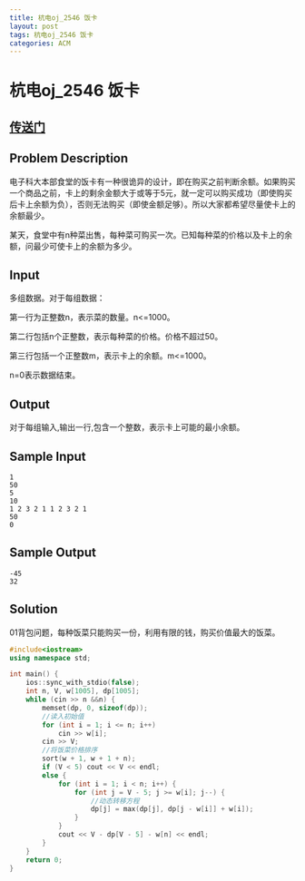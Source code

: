```yaml
---
title: 杭电oj_2546 饭卡
layout: post
tags: 杭电oj_2546 饭卡
categories: ACM
---
```

# 杭电oj_2546 饭卡

## [传送门](http://acm.hdu.edu.cn/showproblem.php?pid=2546)

## Problem Description

电子科大本部食堂的饭卡有一种很诡异的设计，即在购买之前判断余额。如果购买一个商品之前，卡上的剩余金额大于或等于5元，就一定可以购买成功（即使购买后卡上余额为负），否则无法购买（即使金额足够）。所以大家都希望尽量使卡上的余额最少。

某天，食堂中有n种菜出售，每种菜可购买一次。已知每种菜的价格以及卡上的余额，问最少可使卡上的余额为多少。

## Input

多组数据。对于每组数据：

第一行为正整数n，表示菜的数量。n<=1000。

第二行包括n个正整数，表示每种菜的价格。价格不超过50。

第三行包括一个正整数m，表示卡上的余额。m<=1000。

n=0表示数据结束。


## Output

对于每组输入,输出一行,包含一个整数，表示卡上可能的最小余额。

## Sample Input

```
1
50
5
10
1 2 3 2 1 1 2 3 2 1
50
0
```
## Sample Output
```
-45
32
```

## Solution

01背包问题，每种饭菜只能购买一份，利用有限的钱，购买价值最大的饭菜。

```c++
#include<iostream>
using namespace std;

int main() {
	ios::sync_with_stdio(false);
	int n, V, w[1005], dp[1005];
	while (cin >> n &&n) {
		memset(dp, 0, sizeof(dp));
		//读入初始值
		for (int i = 1; i <= n; i++)
			cin >> w[i];
		cin >> V;
		//将饭菜价格排序
		sort(w + 1, w + 1 + n);
		if (V < 5) cout << V << endl;
		else {
			for (int i = 1; i < n; i++) {
				for (int j = V - 5; j >= w[i]; j--) {
					//动态转移方程
					dp[j] = max(dp[j], dp[j - w[i]] + w[i]);
				}
			}
			cout << V - dp[V - 5] - w[n] << endl;
		}
	}
	return 0;
}
```